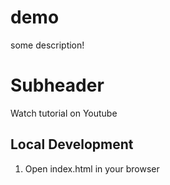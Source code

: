 # demo

some description!

# Subheader

Watch tutorial on Youtube

## Local Development
1. Open index.html in your browser
